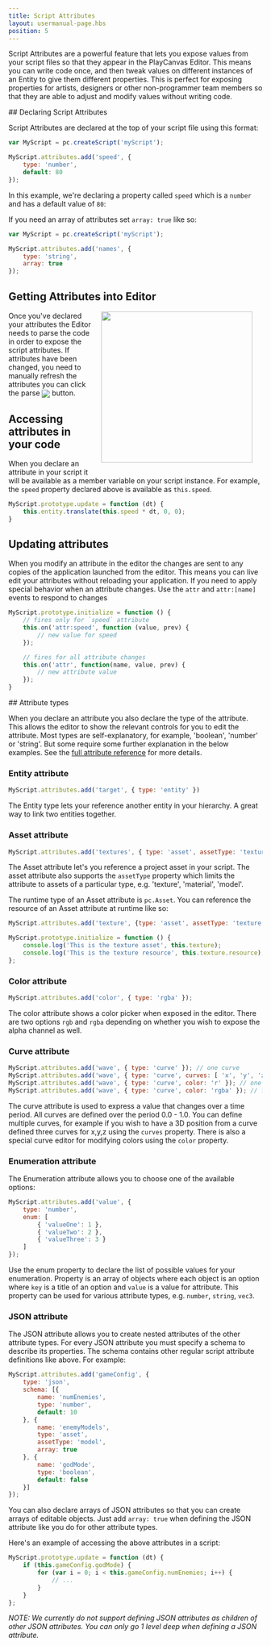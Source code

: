 ```yaml
---
title: Script Attributes
layout: usermanual-page.hbs
position: 5
---
```


Script Attributes are a powerful feature that lets you expose values from your script files so that they appear in the PlayCanvas Editor. This means you can write code once, and then tweak values on different instances of an Entity to give them different properties. This is perfect for exposing properties for artists, designers or other non-programmer team members so that they are able to adjust and modify values without writing code.

## Declaring Script Attributes

Script Attributes are declared at the top of your script file using this format:

```javascript
var MyScript = pc.createScript('myScript');

MyScript.attributes.add('speed', {
    type: 'number',
    default: 80
});
```

In this example, we're declaring a property called `speed` which is a `number` and has a default value of `80`:

If you need an array of attributes set `array: true` like so:

```javascript
var MyScript = pc.createScript('myScript');

MyScript.attributes.add('names', {
    type: 'string',
    array: true
});
```

## Getting Attributes into Editor

<img loading="lazy" src="/images/user-manual/scripting/script-attributes.jpg" style="width: 300px; float: right; padding: 20px; padding-top: 0px;">

Once you've declared your attributes the Editor needs to parse the code in order to expose the script attributes. If attributes have been changed, you need to manually refresh the attributes you can click the parse <img loading="lazy" src="/images/user-manual/scripting/parse-button.jpg" style="display: inline; vertical-align: middle;"> button.

## Accessing attributes in your code

When you declare an attribute in your script it will be available as a member variable on your script instance. For example, the `speed` property declared above is available as `this.speed`.

```javascript
MyScript.prototype.update = function (dt) {
    this.entity.translate(this.speed * dt, 0, 0);
}
```

## Updating attributes

When you modify an attribute in the editor the changes are sent to any copies of the application launched from the editor. This means you can live edit your attributes without reloading your application. If you need to apply special behavior when an attribute changes. Use the `attr` and `attr:[name]` events to respond to changes

```javascript
MyScript.prototype.initialize = function () {
    // fires only for `speed` attribute
    this.on('attr:speed', function (value, prev) {
        // new value for speed
    });

    // fires for all attribute changes
    this.on('attr', function(name, value, prev) {
        // new attribute value
    });
}
```

## Attribute types

When you declare an attribute you also declare the type of the attribute. This allows the editor to show the relevant controls for you to edit the attribute. Most types are self-explanatory, for example, 'boolean', 'number' or 'string'. But some require some further explanation in the below examples. See the [full attribute reference][1] for more details.

### Entity attribute

```javascript
MyScript.attributes.add('target', { type: 'entity' })
```

The Entity type lets your reference another entity in your hierarchy. A great way to link two entities together.

### Asset attribute

```javascript
MyScript.attributes.add('textures', { type: 'asset', assetType: 'texture', array: true });
```

The Asset attribute let's you reference a project asset in your script. The asset attribute also supports the `assetType` property which limits the attribute to assets of a particular type, e.g. 'texture', 'material', 'model'.

The runtime type of an Asset attribute is `pc.Asset`. You can reference the resource of an Asset attribute at runtime like so:

```javascript
MyScript.attributes.add('texture', {type: 'asset', assetType: 'texture'});

MyScript.prototype.initialize = function () {
    console.log('This is the texture asset', this.texture);
    console.log('This is the texture resource', this.texture.resource);
};

```

### Color attribute

```javascript
MyScript.attributes.add('color', { type: 'rgba' });
```

The color attribute shows a color picker when exposed in the editor. There are two options `rgb` and `rgba` depending on whether you wish to expose the alpha channel as well.

### Curve attribute

```javascript
MyScript.attributes.add('wave', { type: 'curve' }); // one curve
MyScript.attributes.add('wave', { type: 'curve', curves: [ 'x', 'y', 'z' ] }); // three curves: x, y, z
MyScript.attributes.add('wave', { type: 'curve', color: 'r' }); // one curve for red channel
MyScript.attributes.add('wave', { type: 'curve', color: 'rgba' }); // four curves for full color including alpha
```

The curve attribute is used to express a value that changes over a time period. All curves are defined over the period 0.0 - 1.0. You can define multiple curves, for example if you wish to have a 3D position from a curve defined three curves for x,y,z using the `curves` property. There is also a special curve editor for modifying colors using the `color` property.

### Enumeration attribute

The Enumeration attribute allows you to choose one of the available options:

```javascript
MyScript.attributes.add('value', {
    type: 'number',
    enum: [
        { 'valueOne': 1 },
        { 'valueTwo': 2 },
        { 'valueThree': 3 }
    ]
});
```

Use the enum property to declare the list of possible values for your enumeration. Property is an array of objects where each object is an option where `key` is a title of an option and `value` is a value for attribute. This property can be used for various attribute types, e.g. `number`, `string`, `vec3`.

### JSON attribute

The JSON attribute allows you to create nested attributes of the other attribute types. For every JSON attribute you must specify a schema to describe its properties. The schema contains other regular script attribute definitions like above. For example:

```javascript
MyScript.attributes.add('gameConfig', {
    type: 'json',
    schema: [{
        name: 'numEnemies',
        type: 'number',
        default: 10
    }, {
        name: 'enemyModels',
        type: 'asset',
        assetType: 'model',
        array: true
    }, {
        name: 'godMode',
        type: 'boolean',
        default: false
    }]
});
```

You can also declare arrays of JSON attributes so that you can create arrays of editable objects. Just add `array: true` when defining the JSON attribute like you do for other attribute types.

Here's an example of accessing the above attributes in a script:
```javascript
MyScript.prototype.update = function (dt) {
    if (this.gameConfig.godMode) {
        for (var i = 0; i < this.gameConfig.numEnemies; i++) {
            // ...
        }
    }
};
```

*NOTE: We currently do not support defining JSON attributes as children of other JSON attributes. You can only go 1 level deep when defining a JSON attribute.*

[1]: /api/pc.ScriptAttributes.html
